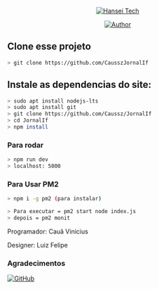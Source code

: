 <p align="center">
<a href="#"><img title="Hansei Tech" src="https://img.shields.io/badge/2° Trabalho trimestral DevWeb-green?colorA=%23ff0000&colorB=%23017e40&style=for-the-badge"></a>
</p>
<p align="center">
<a href="https://github.com/admcauss-alt"><img title="Author" src="https://img.shields.io/badge/Author-Cauã e Luiz-red.svg?style=for-the-badge&logo=github"></a>
</p>

## Clone esse projeto

```bash
> git clone https://github.com/CausszJornalIf
```

## Instale as dependencias do site:

```bash
> sudo apt install nodejs-lts
> sudo apt install git
> git clone https://github.com/Caussz/JornalIf
> cd JornalIf
> npm install 
```

### Para rodar
```bash
> npm run dev
> localhost: 5000
```
### Para Usar PM2
```bash
> npm i -g pm2 (para instalar)

> Para executar = pm2 start node index.js
> depois = pm2 monit
```
<p> Programador: Cauã Vinicius</p>
<p> Designer: Luiz Felipe </p>

### Agradecimentos

<a href="https://github.com/LuizNuneso6 "><img alt="GitHub" src="https://img.shields.io/badge/LuizNunes06%20-%23121011.svg?&style=for-the-badge&logo=github&logoColor=white"/></a>


